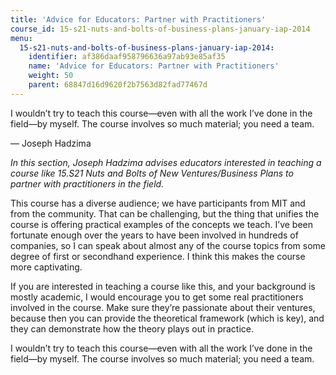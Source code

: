 ```yaml
---
title: 'Advice for Educators: Partner with Practitioners'
course_id: 15-s21-nuts-and-bolts-of-business-plans-january-iap-2014
menu:
  15-s21-nuts-and-bolts-of-business-plans-january-iap-2014:
    identifier: af386daaf958796636a97ab93e85af35
    name: 'Advice for Educators: Partner with Practitioners'
    weight: 50
    parent: 68847d16d9620f2b7563d82fad77467d
---
```

I wouldn’t try to teach this course—even with all the work I’ve done in the field—by myself. The course involves so much material; you need a team.

  

— Joseph Hadzima

_In this section, Joseph Hadzima advises educators interested in teaching a course like 15.S21 Nuts and Bolts of New Ventures/Business Plans to partner with practitioners in the field._

This course has a diverse audience; we have participants from MIT and from the community. That can be challenging, but the thing that unifies the course is offering practical examples of the concepts we teach. I’ve been fortunate enough over the years to have been involved in hundreds of companies, so I can speak about almost any of the course topics from some degree of first or secondhand experience. I think this makes the course more captivating.

If you are interested in teaching a course like this, and your background is mostly academic, I would encourage you to get some real practitioners involved in the course. Make sure they’re passionate about their ventures, because then you can provide the theoretical framework (which is key), and they can demonstrate how the theory plays out in practice.

I wouldn’t try to teach this course—even with all the work I’ve done in the field—by myself. The course involves so much material; you need a team.